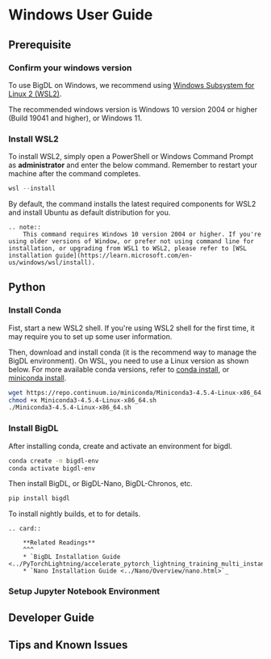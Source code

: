 # Windows User Guide
## Prerequisite


### Confirm your windows version

To use BigDL on Windows, we recommend using [Windows Subsystem for Linux 2 (WSL2)](https://learn.microsoft.com/en-us/windows/wsl/about#what-is-wsl-2).

The recommended windows version is Windows 10 version 2004 or higher (Build 19041 and higher), or Windows 11.



### Install WSL2

To install WSL2, simply open a PowerShell or Windows Command Prompt as **administrator** and enter the below command. Remember to restart your machine after the command completes.

```powershell
wsl --install
```

By default, the command installs the latest required components for WSL2 and install Ubuntu as default distribution for you.

```eval_rst
.. note::
    This command requires Windows 10 version 2004 or higher. If you're using older versions of Window, or prefer not using command line for installation, or upgrading from WSL1 to WSL2, please refer to [WSL installation guide](https://learn.microsoft.com/en-us/windows/wsl/install).
```

## Python

### Install Conda

Fist, start a new WSL2 shell. If you're using WSL2 shell for the first time, it may require you to set up some user information.

Then, download and install conda (it is the recommend way to manage the BigDL environment). On WSL, you need to use a Linux version as shown below. For more available conda versions, refer to [conda install](https://conda.io/projects/conda/en/latest/user-guide/install/index.html), or [miniconda install](https://docs.conda.io/en/main/miniconda.html).


```bash
wget https://repo.continuum.io/miniconda/Miniconda3-4.5.4-Linux-x86_64.sh
chmod +x Miniconda3-4.5.4-Linux-x86_64.sh
./Miniconda3-4.5.4-Linux-x86_64.sh
```

### Install BigDL

After installing conda, create and activate an environment for bigdl.

```bash
conda create -n bigdl-env
conda activate bigdl-env
```

Then install BigDL, or BigDL-Nano, BigDL-Chronos, etc.

```bash
pip install bigdl
```

To install nightly builds, et to for details.

```eval_rst
.. card::

    **Related Readings**
    ^^^
    * `BigDL Installation Guide <../PyTorchLightning/accelerate_pytorch_lightning_training_multi_instance.html>`_
    * `Nano Installation Guide <../Nano/Overview/nano.html>`_
```

### Setup Jupyter Notebook Environment


## Developer Guide


## Tips and Known Issues
